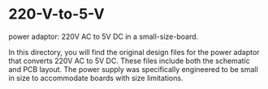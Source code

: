 # 220-V-to-5-V
 power adaptor: 220V AC to 5V DC in a small-size-board.
 
In this directory, you will find the original design files for the power adaptor that converts 220V AC to 5V DC. These files include both the schematic and PCB layout. The power supply was specifically engineered to be small in size to accommodate boards with size limitations.
